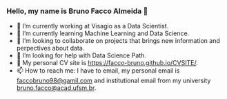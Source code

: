 ### Hello, my name is Bruno Facco Almeida 👋

<!--
**Facco-Bruno/Facco-Bruno** is a ✨ _special_ ✨ repository because its `README.md` (this file) appears on your GitHub profile.
-->

- 🔭 I’m currently working at Visagio as a Data Scientist.
- 🌱 I’m currently learning Machine Learning and Data Science.
- 👯 I’m looking to collaborate on projects that brings new information and perpectives about data.
- 🤔 I’m looking for help with Data Science Path.
- 💬 My personal CV site is https://facco-bruno.github.io/CVSITE/.
- 📫 How to reach me: I have to email, my personal email is faccobruno98@gamil.com and institutional email from my university bruno.facco@acad.ufsm.br.

